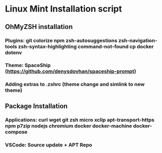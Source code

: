 # Linux Mint Installation script

## OhMyZSH installation 
### Plugins: git colorize npm zsh-autosuggestions zsh-navigation-tools zsh-syntax-highlighting command-not-found cp docker dotenv

### Theme: SpaceShip (https://github.com/denysdovhan/spaceship-prompt)

### Adding extras to .zshrc (theme change and simlink to new theme)

## Package Installation
### Applications: curl wget git zsh micro xclip apt-transport-https npm p7zip nodejs chromium docker docker-machine docker-compose

### VSCode: Source update + APT Repo


